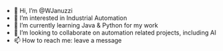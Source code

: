 - 👋 Hi, I’m @WJanuzzi
- 👀 I’m interested in Industrial Automation
- 🌱 I’m currently learning Java & Python for my work
- 💞️ I’m looking to collaborate on automation related projects, including AI
- 📫 How to reach me: leave a message

<!---
WJanuzzi/WJanuzzi is a ✨ special ✨ repository because its `README.md` (this file) appears on your GitHub profile.
You can click the Preview link to take a look at your changes.
--->
